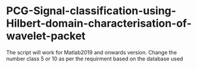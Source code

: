 # PCG-Signal-classification-using-Hilbert-domain-characterisation-of-wavelet-packet
The script will work for Matlab2019 and  onwards version.
Change the number class 5 or 10 as per the requirment based on the database used
